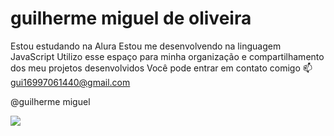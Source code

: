 # guilherme miguel de oliveira  
Estou estudando na Alura
Estou me desenvolvendo na linguagem JavaScript
Utilizo esse espaço para minha organização e compartilhamento dos meu projetos desenvolvidos 
Você pode entrar em contato comigo 📫
gui16997061440@gmail.com

@guilherme miguel





![](https://media1.tenor.com/m/bGS2OhhN9tsAAAAC/hello-gojo-satoru.gif)
